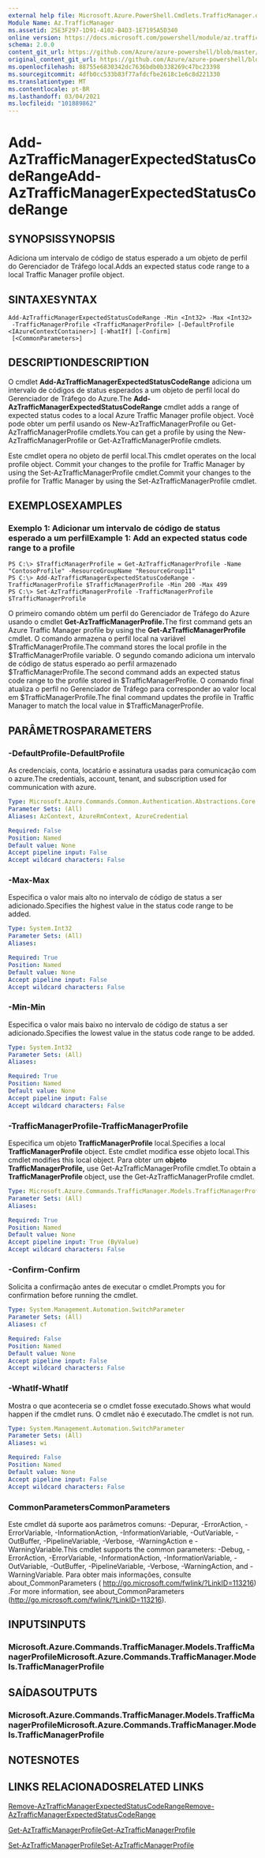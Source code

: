 ```yaml
---
external help file: Microsoft.Azure.PowerShell.Cmdlets.TrafficManager.dll-Help.xml
Module Name: Az.TrafficManager
ms.assetid: 25E3F297-1D91-4102-B4D3-1E7195A5D340
online version: https://docs.microsoft.com/powershell/module/az.trafficmanager/add-aztrafficmanagerexpectedstatuscoderange
schema: 2.0.0
content_git_url: https://github.com/Azure/azure-powershell/blob/master/src/TrafficManager/TrafficManager/help/Add-AzTrafficManagerExpectedStatusCodeRange.md
original_content_git_url: https://github.com/Azure/azure-powershell/blob/master/src/TrafficManager/TrafficManager/help/Add-AzTrafficManagerExpectedStatusCodeRange.md
ms.openlocfilehash: 88755e6830342dc7636bdb0b338269c47bc23398
ms.sourcegitcommit: 4dfb0cc533b83f77afdcfbe2618c1e6c8d221330
ms.translationtype: MT
ms.contentlocale: pt-BR
ms.lasthandoff: 03/04/2021
ms.locfileid: "101889862"
---
```

# <span data-ttu-id="5dac8-101">Add-AzTrafficManagerExpectedStatusCodeRange</span><span class="sxs-lookup"><span data-stu-id="5dac8-101">Add-AzTrafficManagerExpectedStatusCodeRange</span></span>

## <span data-ttu-id="5dac8-102">SYNOPSIS</span><span class="sxs-lookup"><span data-stu-id="5dac8-102">SYNOPSIS</span></span>
<span data-ttu-id="5dac8-103">Adiciona um intervalo de código de status esperado a um objeto de perfil do Gerenciador de Tráfego local.</span><span class="sxs-lookup"><span data-stu-id="5dac8-103">Adds an expected status code range to a local Traffic Manager profile object.</span></span>

## <span data-ttu-id="5dac8-104">SINTAXE</span><span class="sxs-lookup"><span data-stu-id="5dac8-104">SYNTAX</span></span>

```
Add-AzTrafficManagerExpectedStatusCodeRange -Min <Int32> -Max <Int32>
 -TrafficManagerProfile <TrafficManagerProfile> [-DefaultProfile <IAzureContextContainer>] [-WhatIf] [-Confirm]
 [<CommonParameters>]
```

## <span data-ttu-id="5dac8-105">DESCRIPTION</span><span class="sxs-lookup"><span data-stu-id="5dac8-105">DESCRIPTION</span></span>
<span data-ttu-id="5dac8-106">O cmdlet **Add-AzTrafficManagerExpectedStatusCodeRange** adiciona um intervalo de códigos de status esperados a um objeto de perfil local do Gerenciador de Tráfego do Azure.</span><span class="sxs-lookup"><span data-stu-id="5dac8-106">The **Add-AzTrafficManagerExpectedStatusCodeRange** cmdlet adds a range of expected status codes to a local Azure Traffic Manager profile object.</span></span>
<span data-ttu-id="5dac8-107">Você pode obter um perfil usando os New-AzTrafficManagerProfile ou Get-AzTrafficManagerProfile cmdlets.</span><span class="sxs-lookup"><span data-stu-id="5dac8-107">You can get a profile by using the New-AzTrafficManagerProfile or Get-AzTrafficManagerProfile cmdlets.</span></span>

<span data-ttu-id="5dac8-108">Este cmdlet opera no objeto de perfil local.</span><span class="sxs-lookup"><span data-stu-id="5dac8-108">This cmdlet operates on the local profile object.</span></span>
<span data-ttu-id="5dac8-109">Commit your changes to the profile for Traffic Manager by using the Set-AzTrafficManagerProfile cmdlet.</span><span class="sxs-lookup"><span data-stu-id="5dac8-109">Commit your changes to the profile for Traffic Manager by using the Set-AzTrafficManagerProfile cmdlet.</span></span>

## <span data-ttu-id="5dac8-110">EXEMPLOS</span><span class="sxs-lookup"><span data-stu-id="5dac8-110">EXAMPLES</span></span>

### <span data-ttu-id="5dac8-111">Exemplo 1: Adicionar um intervalo de código de status esperado a um perfil</span><span class="sxs-lookup"><span data-stu-id="5dac8-111">Example 1: Add an expected status code range to a profile</span></span>
```
PS C:\> $TrafficManagerProfile = Get-AzTrafficManagerProfile -Name "ContosoProfile" -ResourceGroupName "ResourceGroup11"
PS C:\> Add-AzTrafficManagerExpectedStatusCodeRange -TrafficManagerProfile $TrafficManagerProfile -Min 200 -Max 499
PS C:\> Set-AzTrafficManagerProfile -TrafficManagerProfile $TrafficManagerProfile
```

<span data-ttu-id="5dac8-112">O primeiro comando obtém um perfil do Gerenciador de Tráfego do Azure usando o cmdlet **Get-AzTrafficManagerProfile.**</span><span class="sxs-lookup"><span data-stu-id="5dac8-112">The first command gets an Azure Traffic Manager profile by using the **Get-AzTrafficManagerProfile** cmdlet.</span></span>
<span data-ttu-id="5dac8-113">O comando armazena o perfil local na variável $TrafficManagerProfile.</span><span class="sxs-lookup"><span data-stu-id="5dac8-113">The command stores the local profile in the $TrafficManagerProfile variable.</span></span>
<span data-ttu-id="5dac8-114">O segundo comando adiciona um intervalo de código de status esperado ao perfil armazenado $TrafficManagerProfile.</span><span class="sxs-lookup"><span data-stu-id="5dac8-114">The second command adds an expected status code range to the profile stored in $TrafficManagerProfile.</span></span>
<span data-ttu-id="5dac8-115">O comando final atualiza o perfil no Gerenciador de Tráfego para corresponder ao valor local em $TrafficManagerProfile.</span><span class="sxs-lookup"><span data-stu-id="5dac8-115">The final command updates the profile in Traffic Manager to match the local value in $TrafficManagerProfile.</span></span>

## <span data-ttu-id="5dac8-116">PARÂMETROS</span><span class="sxs-lookup"><span data-stu-id="5dac8-116">PARAMETERS</span></span>

### <span data-ttu-id="5dac8-117">-DefaultProfile</span><span class="sxs-lookup"><span data-stu-id="5dac8-117">-DefaultProfile</span></span>
<span data-ttu-id="5dac8-118">As credenciais, conta, locatário e assinatura usadas para comunicação com o azure.</span><span class="sxs-lookup"><span data-stu-id="5dac8-118">The credentials, account, tenant, and subscription used for communication with azure.</span></span>

```yaml
Type: Microsoft.Azure.Commands.Common.Authentication.Abstractions.Core.IAzureContextContainer
Parameter Sets: (All)
Aliases: AzContext, AzureRmContext, AzureCredential

Required: False
Position: Named
Default value: None
Accept pipeline input: False
Accept wildcard characters: False
```

### <span data-ttu-id="5dac8-119">-Max</span><span class="sxs-lookup"><span data-stu-id="5dac8-119">-Max</span></span>
<span data-ttu-id="5dac8-120">Especifica o valor mais alto no intervalo de código de status a ser adicionado.</span><span class="sxs-lookup"><span data-stu-id="5dac8-120">Specifies the highest value in the status code range to be added.</span></span>

```yaml
Type: System.Int32
Parameter Sets: (All)
Aliases:

Required: True
Position: Named
Default value: None
Accept pipeline input: False
Accept wildcard characters: False
```

### <span data-ttu-id="5dac8-121">-Min</span><span class="sxs-lookup"><span data-stu-id="5dac8-121">-Min</span></span>
<span data-ttu-id="5dac8-122">Especifica o valor mais baixo no intervalo de código de status a ser adicionado.</span><span class="sxs-lookup"><span data-stu-id="5dac8-122">Specifies the lowest value in the status code range to be added.</span></span>

```yaml
Type: System.Int32
Parameter Sets: (All)
Aliases:

Required: True
Position: Named
Default value: None
Accept pipeline input: False
Accept wildcard characters: False
```

### <span data-ttu-id="5dac8-123">-TrafficManagerProfile</span><span class="sxs-lookup"><span data-stu-id="5dac8-123">-TrafficManagerProfile</span></span>
<span data-ttu-id="5dac8-124">Especifica um objeto **TrafficManagerProfile** local.</span><span class="sxs-lookup"><span data-stu-id="5dac8-124">Specifies a local **TrafficManagerProfile** object.</span></span>
<span data-ttu-id="5dac8-125">Este cmdlet modifica esse objeto local.</span><span class="sxs-lookup"><span data-stu-id="5dac8-125">This cmdlet modifies this local object.</span></span>
<span data-ttu-id="5dac8-126">Para obter um **objeto TrafficManagerProfile,** use Get-AzTrafficManagerProfile cmdlet.</span><span class="sxs-lookup"><span data-stu-id="5dac8-126">To obtain a **TrafficManagerProfile** object, use the Get-AzTrafficManagerProfile cmdlet.</span></span>

```yaml
Type: Microsoft.Azure.Commands.TrafficManager.Models.TrafficManagerProfile
Parameter Sets: (All)
Aliases:

Required: True
Position: Named
Default value: None
Accept pipeline input: True (ByValue)
Accept wildcard characters: False
```

### <span data-ttu-id="5dac8-127">-Confirm</span><span class="sxs-lookup"><span data-stu-id="5dac8-127">-Confirm</span></span>
<span data-ttu-id="5dac8-128">Solicita a confirmação antes de executar o cmdlet.</span><span class="sxs-lookup"><span data-stu-id="5dac8-128">Prompts you for confirmation before running the cmdlet.</span></span>

```yaml
Type: System.Management.Automation.SwitchParameter
Parameter Sets: (All)
Aliases: cf

Required: False
Position: Named
Default value: None
Accept pipeline input: False
Accept wildcard characters: False
```

### <span data-ttu-id="5dac8-129">-WhatIf</span><span class="sxs-lookup"><span data-stu-id="5dac8-129">-WhatIf</span></span>
<span data-ttu-id="5dac8-130">Mostra o que aconteceria se o cmdlet fosse executado.</span><span class="sxs-lookup"><span data-stu-id="5dac8-130">Shows what would happen if the cmdlet runs.</span></span> <span data-ttu-id="5dac8-131">O cmdlet não é executado.</span><span class="sxs-lookup"><span data-stu-id="5dac8-131">The cmdlet is not run.</span></span>

```yaml
Type: System.Management.Automation.SwitchParameter
Parameter Sets: (All)
Aliases: wi

Required: False
Position: Named
Default value: None
Accept pipeline input: False
Accept wildcard characters: False
```

### <span data-ttu-id="5dac8-132">CommonParameters</span><span class="sxs-lookup"><span data-stu-id="5dac8-132">CommonParameters</span></span>
<span data-ttu-id="5dac8-133">Este cmdlet dá suporte aos parâmetros comuns: -Depurar, -ErrorAction, -ErrorVariable, -InformationAction, -InformationVariable, -OutVariable, -OutBuffer, -PipelineVariable, -Verbose, -WarningAction e -WarningVariable.</span><span class="sxs-lookup"><span data-stu-id="5dac8-133">This cmdlet supports the common parameters: -Debug, -ErrorAction, -ErrorVariable, -InformationAction, -InformationVariable, -OutVariable, -OutBuffer, -PipelineVariable, -Verbose, -WarningAction, and -WarningVariable.</span></span> <span data-ttu-id="5dac8-134">Para obter mais informações, consulte about_CommonParameters ( http://go.microsoft.com/fwlink/?LinkID=113216) .</span><span class="sxs-lookup"><span data-stu-id="5dac8-134">For more information, see about_CommonParameters (http://go.microsoft.com/fwlink/?LinkID=113216).</span></span>

## <span data-ttu-id="5dac8-135">INPUTS</span><span class="sxs-lookup"><span data-stu-id="5dac8-135">INPUTS</span></span>

### <span data-ttu-id="5dac8-136">Microsoft.Azure.Commands.TrafficManager.Models.TrafficManagerProfile</span><span class="sxs-lookup"><span data-stu-id="5dac8-136">Microsoft.Azure.Commands.TrafficManager.Models.TrafficManagerProfile</span></span>

## <span data-ttu-id="5dac8-137">SAÍDAS</span><span class="sxs-lookup"><span data-stu-id="5dac8-137">OUTPUTS</span></span>

### <span data-ttu-id="5dac8-138">Microsoft.Azure.Commands.TrafficManager.Models.TrafficManagerProfile</span><span class="sxs-lookup"><span data-stu-id="5dac8-138">Microsoft.Azure.Commands.TrafficManager.Models.TrafficManagerProfile</span></span>

## <span data-ttu-id="5dac8-139">NOTES</span><span class="sxs-lookup"><span data-stu-id="5dac8-139">NOTES</span></span>

## <span data-ttu-id="5dac8-140">LINKS RELACIONADOS</span><span class="sxs-lookup"><span data-stu-id="5dac8-140">RELATED LINKS</span></span>

[<span data-ttu-id="5dac8-141">Remove-AzTrafficManagerExpectedStatusCodeRange</span><span class="sxs-lookup"><span data-stu-id="5dac8-141">Remove-AzTrafficManagerExpectedStatusCodeRange</span></span>](./Remove-AzTrafficManagerExpectedStatusCodeRange.md)

[<span data-ttu-id="5dac8-142">Get-AzTrafficManagerProfile</span><span class="sxs-lookup"><span data-stu-id="5dac8-142">Get-AzTrafficManagerProfile</span></span>](./Get-AzTrafficManagerProfile.md)

[<span data-ttu-id="5dac8-143">Set-AzTrafficManagerProfile</span><span class="sxs-lookup"><span data-stu-id="5dac8-143">Set-AzTrafficManagerProfile</span></span>](./Set-AzTrafficManagerProfile.md)
